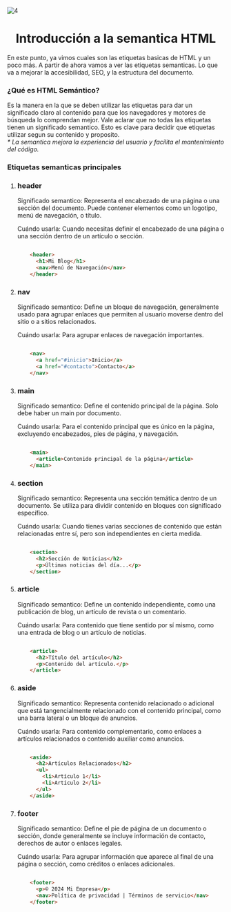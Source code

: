 ![4](https://github.com/user-attachments/assets/c3ce67c9-e43a-4e4d-bc31-669258367b8d)

<h1 align="center">Introducción a la semantica HTML</h1>

<p>En este punto, ya vimos cuales son las etiquetas basicas de HTML y un poco más. A partir de ahora vamos a ver las etiquetas semanticas. Lo que va a mejorar la accesibilidad, SEO, y la estructura del documento.</p>

<h3>¿Qué es HTML Semántico?</h3>
<p>Es la manera en la que se deben utilizar las etiquetas para dar un significado claro al contenido para que los navegadores y motores de búsqueda lo comprendan mejor. Vale aclarar que no todas las etiquetas tienen un significado semantico. Esto es clave para decidir que etiquetas utilizar segun su contenido y proposito. <br> <i>* La semantica mejora la experiencia del usuario y facilita el mantenimiento del código.</i></p>

<h3>Etiquetas semanticas principales</h3>
<ol>
  <li>
    <h3>header</h3>
    <p>Significado semantico: Representa el encabezado de una página o una sección del documento. Puede contener elementos como un logotipo, menú de navegación, o título.</p>
    <p>Cuándo usarla: Cuando necesitas definir el encabezado de una página o una sección dentro de un artículo o sección.</p>
    
```html

    <header>
      <h1>Mi Blog</h1>
      <nav>Menú de Navegación</nav>
    </header>

```

  </li>
  <li><h3>nav</h3> 
    <p>Significado semantico: Define un bloque de navegación, generalmente usado para agrupar enlaces que permiten al usuario moverse dentro del sitio o a sitios relacionados.</p>
    <p>Cuándo usarla: Para agrupar enlaces de navegación importantes.</p>
    
```html

    <nav>
      <a href="#inicio">Inicio</a>
      <a href="#contacto">Contacto</a>
    </nav>

```
  </li>
  <li><h3>main</h3> 
    <p>Significado semantico: Define el contenido principal de la página. Solo debe haber un main por documento.</p>
    <p>Cuándo usarla: Para el contenido principal que es único en la página, excluyendo encabezados, pies de página, y navegación.</p>
    
```html

    <main>
      <article>Contenido principal de la página</article>
    </main>


```
  </li>
  <li><h3>section</h3> 
    <p>Significado semantico: Representa una sección temática dentro de un documento. Se utiliza para dividir contenido en bloques con significado específico.</p>
    <p>Cuándo usarla: Cuando tienes varias secciones de contenido que están relacionadas entre sí, pero son independientes en cierta medida.</p>
    
```html

    <section>
      <h2>Sección de Noticias</h2>
      <p>Últimas noticias del día...</p>
    </section>

```
  </li>
  <li><h3>article</h3> 
    <p>Significado semantico: Define un contenido independiente, como una publicación de blog, un artículo de revista o un comentario.</p>
    <p>Cuándo usarla: Para contenido que tiene sentido por sí mismo, como una entrada de blog o un artículo de noticias.</p>
    
```html

    <article>
      <h2>Título del artículo</h2>
      <p>Contenido del artículo.</p>
    </article>

```
  </li>
  <li><h3>aside</h3> 
    <p>Significado semantico: Representa contenido relacionado o adicional que está tangencialmente relacionado con el contenido principal, como una barra lateral o un bloque de anuncios.</p>
    <p>Cuándo usarla: Para contenido complementario, como enlaces a artículos relacionados o contenido auxiliar como anuncios.</p>
    
```html

    <aside>
      <h2>Artículos Relacionados</h2>
      <ul>
        <li>Artículo 1</li>
        <li>Artículo 2</li>
      </ul>
    </aside>


```
  </li>
  <li><h3>footer</h3> 
    <p>Significado semantico: Define el pie de página de un documento o sección, donde generalmente se incluye información de contacto, derechos de autor o enlaces legales.</p>
    <p>Cuándo usarla: Para agrupar información que aparece al final de una página o sección, como créditos o enlaces adicionales.</p>
    
```html

    <footer>
      <p>© 2024 Mi Empresa</p>
      <nav>Política de privacidad | Términos de servicio</nav>
    </footer>

```
  </li>
</ol>
